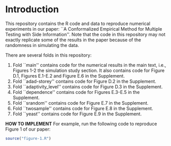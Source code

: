 # Introduction

This repository contains the R code and data to reproduce numerical experiments in our paper: ``A Conformalized Empirical Method for Multiple Testing with Side Information''. Note that the code in this repository may not exactly replicate some of the results in the paper because of the randomness in simulating the data. 

There are several folds in this repository:

1. Fold ``main'' contains code for the numerical results in the main text, i.e., Figures 1-2 the simulation study section. It also contains code for Figure D.1, Figures E.1-E.2 and Figure E.6 in the Supplement.
2. Fold ``adad-storey'' contains code for Figure D.2 in the Supplement.
3. Fold ``adaptivity_level'' contains code for Figure D.3 in the Supplement.
4. Fold ``dependence'' contains code for Figures E.3-E.5 in the Supplement.
5. Fold ``srandom'' contains code for Figure E.7 in the Supplement.
6. Fold ``twosample'' contains code for Figure E.8 in the Supplement.
7. Fold ``yeast'' contains code for Figure E.9 in the Supplement.

**HOW TO IMPLEMENT** 
For example, run the following code to reproduce Figure 1 of our paper:
```R
source("figure-1.R")
```
